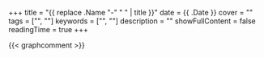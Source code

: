+++
title = "{{ replace .Name "-" " " | title }}"
date = {{ .Date }}
cover = ""
tags = ["", ""]
keywords = ["", ""]
description = ""
showFullContent = false
readingTime = true
+++


{{< graphcomment >}}